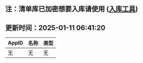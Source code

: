 ## 注：清单库已加密想要入库请使用 ([入库工具](https://github.com/BlankTMing/ManifestAutoUpdate/releases))

## 更新时间：2025-01-11 06:41:20
| AppID | 名称 | 类型  |
| :-------------------- | :----------------------------- | :----------- |
| 无 | 无 | 无 |
